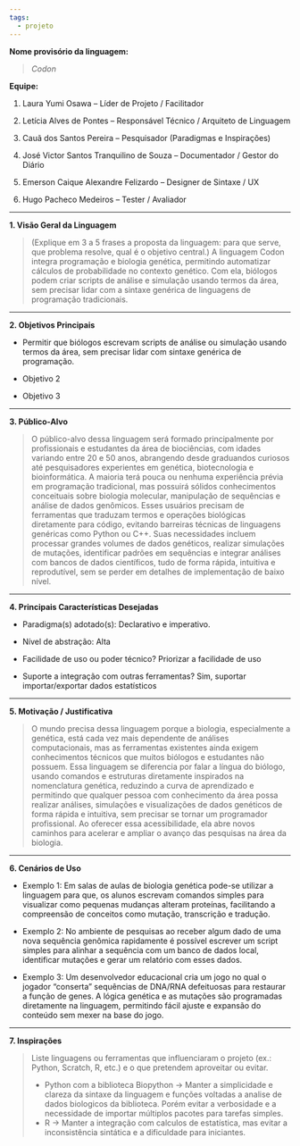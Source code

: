 ```yaml
---
tags:
  - projeto
---
```

**Nome provisório da linguagem:**

> _Codon_

**Equipe:**

1. Laura Yumi Osawa – Líder de Projeto / Facilitador
    
2. Letícia Alves de Pontes – Responsável Técnico / Arquiteto de Linguagem
    
3. Cauã dos Santos Pereira – Pesquisador (Paradigmas e Inspirações)
    
4. José Victor Santos Tranquilino de Souza – Documentador / Gestor do Diário
    
5. Emerson Caique Alexandre Felizardo – Designer de Sintaxe / UX
    
6. Hugo Pacheco Medeiros – Tester / Avaliador
    

---

**1. Visão Geral da Linguagem**

> (Explique em 3 a 5 frases a proposta da linguagem: para que serve, que problema resolve, qual é o objetivo central.)
> A linguagem Codon integra programação e biologia genética, permitindo automatizar cálculos de probabilidade no contexto genético. Com ela, biólogos podem criar scripts de análise e simulação usando termos da área, sem precisar lidar com a sintaxe genérica de linguagens de programação tradicionais.

---

**2. Objetivos Principais**

- Permitir que biólogos escrevam scripts de análise ou simulação usando termos da área, sem precisar lidar com sintaxe genérica de programação.
    
- Objetivo 2
    
- Objetivo 3
    

---

**3. Público-Alvo**

>O público-alvo dessa linguagem será formado principalmente por profissionais e estudantes da área de biociências, com idades variando entre 20 e 50 anos, abrangendo desde graduandos curiosos até pesquisadores experientes em genética, biotecnologia e bioinformática. A maioria terá pouca ou nenhuma experiência prévia em programação tradicional, mas possuirá sólidos conhecimentos conceituais sobre biologia molecular, manipulação de sequências e análise de dados genômicos. Esses usuários precisam de ferramentas que traduzam termos e operações biológicas diretamente para código, evitando barreiras técnicas de linguagens genéricas como Python ou C++. Suas necessidades incluem processar grandes volumes de dados genéticos, realizar simulações de mutações, identificar padrões em sequências e integrar análises com bancos de dados científicos, tudo de forma rápida, intuitiva e reprodutível, sem se perder em detalhes de implementação de baixo nível.

---

**4. Principais Características Desejadas**

- Paradigma(s) adotado(s): Declarativo e imperativo.
    
- Nível de abstração: Alta
    
- Facilidade de uso ou poder técnico? Priorizar a facilidade de uso
    
- Suporte a integração com outras ferramentas? Sim, suportar importar/exportar dados estatísticos
    

---

**5. Motivação / Justificativa**

> O mundo precisa dessa linguagem porque a biologia, especialmente a genética, está cada vez mais dependente de análises computacionais, mas as ferramentas existentes ainda exigem conhecimentos técnicos que muitos biólogos e estudantes não possuem. Essa linguagem se diferencia por falar a língua do biólogo, usando comandos e estruturas diretamente inspirados na nomenclatura genética, reduzindo a curva de aprendizado e permitindo que qualquer pessoa com conhecimento da área possa realizar análises, simulações e visualizações de dados genéticos de forma rápida e intuitiva, sem precisar se tornar um programador profissional. Ao oferecer essa acessibilidade, ela abre novos caminhos para acelerar e ampliar o avanço das pesquisas na área da biologia.

---

**6. Cenários de Uso**

- Exemplo 1: Em salas de aulas de biologia genética pode-se utilizar a linguagem para que, os alunos escrevam comandos simples para visualizar como pequenas mudanças alteram proteínas, facilitando a compreensão de conceitos como mutação, transcrição e tradução.
    
- Exemplo 2: No ambiente de pesquisas ao receber algum dado de uma nova sequência genômica rapidamente é possível escrever um script simples para alinhar a sequência com um banco de dados local, identificar mutações e gerar um relatório com esses dados.
    
- Exemplo 3: Um desenvolvedor educacional cria um jogo no qual o jogador “conserta” sequências de DNA/RNA defeituosas para restaurar a função de genes. A lógica genética e as mutações são programadas diretamente na linguagem, permitindo fácil ajuste e expansão do conteúdo sem mexer na base do jogo.
    

---

**7. Inspirações**

> Liste linguagens ou ferramentas que influenciaram o projeto (ex.: Python, Scratch, R, etc.) e o que pretendem aproveitar ou evitar.
> - Python com a biblioteca Biopython → Manter a simplicidade e clareza da sintaxe da linguagem e funções voltadas a analise de dados biologicos da biblioteca. Porém evitar a verbosidade e a necessidade de importar múltiplos pacotes para tarefas simples.
> - R -> Manter a integração com calculos de estatística, mas evitar a inconsistência sintática e a dificuldade para iniciantes.